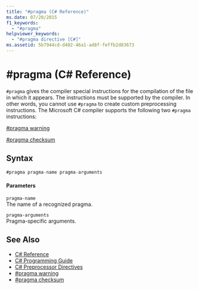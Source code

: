 ```yaml
---
title: "#pragma (C# Reference)"
ms.date: 07/20/2015
f1_keywords: 
  - "#pragma"
helpviewer_keywords: 
  - "#pragma directive [C#]"
ms.assetid: 5b7944cd-d402-46a1-ad8f-feffb2d83673
---
```

# #pragma (C# Reference)
`#pragma` gives the compiler special instructions for the compilation of the file in which it appears. The instructions must be supported by the compiler. In other words, you cannot use `#pragma` to create custom preprocessing instructions. The Microsoft C# compiler supports the following two `#pragma` instructions:  
  
 [#pragma warning](../../../csharp/language-reference/preprocessor-directives/preprocessor-pragma-warning.md)  
  
 [#pragma checksum](../../../csharp/language-reference/preprocessor-directives/preprocessor-pragma-checksum.md)  
  
## Syntax  
  
```csharp
#pragma pragma-name pragma-arguments  
```  
  
#### Parameters  
 `pragma-name`  
 The name of a recognized pragma.  
  
 `pragma-arguments`  
 Pragma-specific arguments.  
  
## See Also

- [C# Reference](../../../csharp/language-reference/index.md)  
- [C# Programming Guide](../../../csharp/programming-guide/index.md)  
- [C# Preprocessor Directives](../../../csharp/language-reference/preprocessor-directives/index.md)  
- [#pragma warning](../../../csharp/language-reference/preprocessor-directives/preprocessor-pragma-warning.md)  
- [#pragma checksum](../../../csharp/language-reference/preprocessor-directives/preprocessor-pragma-checksum.md)
